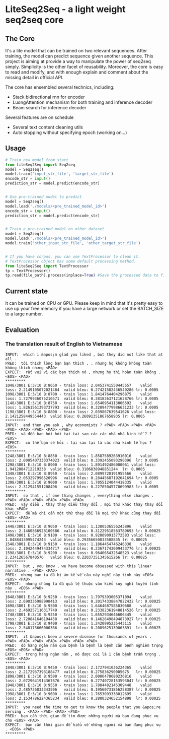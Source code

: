 # LiteSeq2Seq - a light weight seq2seq core

## The Core
It's a lite model that can be trained on two relevant sequences. After training, the model can predict sequence given another sequence.
This project is aiming at provide a way to manipulate the power of seq2seq simply. Simplicity is the other facet of reusability. 
Moreover, the core is easy to read and modify, and with enough explain and comment about the missing detail in official API.

The core has ensembled several technics, including:
- Stack bidirectional rnn for encoder
- LuongAttention mechanism for both training and inference decoder
- Beam search for inference decoder

Several features are on schedule
- Several text content cleaning utils 
- Auto stopping without specifying epoch (working on...)

## Usage
```python
# Train new model from start
from liteSeq2Seq import Seq2seq
model = Seq2seq()
model.train('input_str_file', 'target_str_file')
encode_str = input()
prediction_str = model.predict(encode_str)


# Use pre-trained model to predict
model = Seq2seq()
model.load('./models/<pre_trained_model_id>')
encode_str = input()
prediction_str = model.predict(encode_str)


# Train a pre-trained model on other dataset
model = Seq2seq()
model.load('./models/<pre_trained_model_id>')
model.train('other_input_str_file', 'other_target_str_file')


# If you have corpus, you can use TextProcessor to clean it.
# TextProcessor object has some default processing method.
from liteSeq2Seq import TextProcessor
tp = TextProcessor()
tp.read(file_path).process(inplace=True) #Save the processed data to file named `file_path.proc`
```

## Current state
It can be trained on CPU or GPU. 
Please keep in mind that it's pretty easy to use up your free memory if you have a large network or set the BATCH\_SIZE to a large number.

## Evaluation
### The translation result of English to Vietnamese
```
INPUT:  which i &apos;m glad you liked , but they did not like that at all .
PRED:  tôi thích lòng bạn bạn thích , , nhưng họ không không toàn không thích nhưng <PAD>
EXPECT:  rất vui vì các bạn thích nó , nhưng họ thì hoàn toàn không . <EOS> <PAD>
*********
1048/3801 E:3/10 B:8650 - train loss: 2.0453741550445557	valid loss: 2.2149105072021484	valid bleu: 0.27421582436549286	lr: 0.0005
1098/3801 E:3/10 B:8700 - train loss: 1.8414764404296875	valid loss: 1.7279936075210571	valid bleu: 0.38183637121628766	lr: 0.0005
1148/3801 E:3/10 B:8750 - train loss: 1.6540954113006592	valid loss: 1.8261561393737793	valid bleu: 0.32094779986631233	lr: 0.0005
1198/3801 E:3/10 B:8800 - train loss: 2.039867639541626	valid loss: 2.1421258449554443	valid bleu: 0.26091351867658935	lr: 0.0005
*********
INPUT:  and then you ask , why economists ? <PAD> <PAD> <PAD> <PAD> <PAD> <PAD> <PAD> <PAD> <PAD>
PRED:  và đến bạn hỏi hỏi tại tại sao các các nhà nhà kinh tế ? ? <EOS>
EXPECT:  có thể bạn sẽ hỏi : tại sao lại là các nhà kinh tế học ? <EOS>
*********
1248/3801 E:3/10 B:8850 - train loss: 1.8587589263916016	valid loss: 2.0005407333374023	valid bleu: 0.3392455093290396	lr: 0.0005
1298/3801 E:3/10 B:8900 - train loss: 1.891492486000061	valid loss: 1.9412884712219238	valid bleu: 0.3106838948851244	lr: 0.0005
1348/3801 E:3/10 B:8950 - train loss: 2.0899720191955566	valid loss: 2.053297996520996	valid bleu: 0.28445687192641694	lr: 0.0005
1398/3801 E:3/10 B:9000 - train loss: 1.7055124044418335	valid loss: 2.312941551208496	valid bleu: 0.22785045770699983	lr: 0.0005
*********
INPUT:  so that , if one thing changes , everything else changes . <PAD> <PAD> <PAD> <PAD> <PAD> <PAD>
PRED:  vậy điều , thay thay điều thay đổi , mọi thứ khác thay thay đổi khác <PAD>
EXPECT:  để mà chỉ cần một thứ thay đổi là mọi thứ khác cũng thay đổi <EOS> <PAD>
*********
1448/3801 E:3/10 B:9050 - train loss: 1.1380536556243896	valid loss: 2.1460866928100586	valid bleu: 0.31229518563789693	lr: 0.00025
1498/3801 E:3/10 B:9100 - train loss: 0.920090913772583	valid loss: 1.8488413095474243	valid bleu: 0.29356650833508835	lr: 0.00025
1548/3801 E:3/10 B:9150 - train loss: 1.1864454746246338	valid loss: 2.1042449474334717	valid bleu: 0.23671743609433776	lr: 0.00025
1598/3801 E:3/10 B:9200 - train loss: 0.964065432548523	valid loss: 2.234126567840576	valid bleu: 0.22037351345615266	lr: 0.00025
*********
INPUT:  but , you know , we have become obsessed with this linear narrative . <PAD> <PAD>
PRED:  nhưng bạn ta đã bị ám kể về câu này nghĩ này tính này <EOS> <EOS> <PAD>
EXPECT:  nhưng chúng ta đã quá lệ thuộc vào kiểu suy nghĩ tuyến tính này . <EOS> <PAD>
*********
1648/3801 E:3/10 B:9250 - train loss: 1.7979393005371094	valid loss: 2.690335988998413	valid bleu: 0.20174338847822432	lr: 0.00025
1698/3801 E:3/10 B:9300 - train loss: 1.6464687585830688	valid loss: 2.469257116317749	valid bleu: 0.23382361948814526	lr: 0.00025
1748/3801 E:3/10 B:9350 - train loss: 1.6552934646606445	valid loss: 2.720841646194458	valid bleu: 0.14626498494873927	lr: 0.00025
1798/3801 E:3/10 B:9400 - train loss: 1.2420995235443115	valid loss: 2.548173666000366	valid bleu: 0.2009625139063891	lr: 0.00025
*********
INPUT:  it &apos;s been a severe disease for thousands of years . <PAD> <PAD> <PAD> <PAD> <PAD> <PAD> <PAD>
PRED:  đó hàng ngàn năm qua bệnh là bệnh là bệnh căn bệnh nghiêm trọng <EOS> <EOS> <PAD>
EXPECT:  trong hàng ngàn năm , nó được coi là 1 căn bệnh trầm trọng . <EOS> <PAD>
*********
1848/3801 E:3/10 B:9450 - train loss: 2.1727941036224365	valid loss: 2.2172937393188477	valid bleu: 0.275836290085675	lr: 0.00025
1898/3801 E:3/10 B:9500 - train loss: 2.0006470680236816	valid loss: 2.0729641914367676	valid bleu: 0.27740728153593047	lr: 0.00025
1948/3801 E:3/10 B:9550 - train loss: 1.7884482145309448	valid loss: 2.485726833343506	valid bleu: 0.19560731856258387	lr: 0.00025
1998/3801 E:3/10 B:9600 - train loss: 1.7653093338012695	valid loss: 2.1534786224365234	valid bleu: 0.2800324652154898	lr: 0.00025
*********
INPUT:  you need the time to get to know the people that you &apos;re serving . <PAD> <PAD> <PAD> <PAD>
PRED:  bạn cần thời gian để tìm được những người mà bạn đang phục vụ cho <EOS> <PAD>
EXPECT:  bạn cần thời gian để hiểu về những người mà bạn đang phục vụ . <EOS> <PAD>
*********
```

